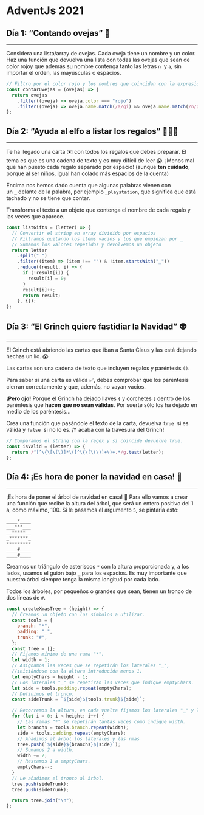 # AdventJs 2021

## Día 1: “Contando ovejas” 🐑

---

Considera una lista/array de ovejas. Cada oveja tiene un nombre y un color. Haz una función que devuelva una lista con todas las ovejas que sean de color rojoy que además su nombre contenga tanto las letras `n`  y `a`, sin importar el orden, las mayúsculas o espacios.

```javascript
// Filtro por el color rojo y los nombres que coincidan con la expresión regular.
const contarOvejas = (ovejas) => {
  return ovejas
    .filter((oveja) => oveja.color === "rojo")
    .filter((oveja) => oveja.name.match(/a/gi) && oveja.name.match(/n/gi));
};
```

## Día 2: “Ayuda al elfo a listar los regalos” 🧝🏻‍♂️

---

Te ha llegado una carta ✉️ con todos los regalos que debes preparar. El tema es que es una cadena de texto y es muy difícil de leer 😱. ¡Menos mal que han puesto cada regalo separado por espacio! (aunque **ten cuidado**, porque al ser niños, igual han colado más espacios de la cuenta)

Encima nos hemos dado cuenta que algunas palabras vienen con un **`_`** delante de la palabra, por ejemplo `_playstation`, que significa que está tachado y no se tiene que contar.

Transforma el texto a un objeto que contenga el nombre de cada regalo y las veces que aparece.

```javascript
const listGifts = (letter) => {
  // Convertir el string en array dividido por espacios
  // Filtramos quitando los items vacios y los que empiezan por _
  // Sumamos los valores repetidos y devolvemos un objeto
  return letter
    .split(" ")
    .filter((item) => (item !== "") & !item.startsWith("_"))
    .reduce((result, i) => {
      if (!result[i]) {
        result[i] = 0;
      }
      result[i]++;
      return result;
    }, {});
};
```

## Día 3: “El Grinch quiere fastidiar la Navidad” 👽

---

El Grinch está abriendo las cartas que iban a Santa Claus y las está dejando hechas un lío. 😱

Las cartas son una cadena de texto que incluyen regalos y paréntesis `()`.

Para saber si una carta es válida ✅, debes comprobar que los paréntesis cierran correctamente y que, además, no vayan vacíos.

**¡Pero ojo!** Porque el Grinch ha dejado llaves `{` y corchetes `[` dentro de los paréntesis que **hacen que no sean válidas**. Por suerte sólo los ha dejado en medio de los paréntesis...

Crea una función que pasándole el texto de la carta, devuelva `true`
 si es válida y `false`
 si no lo es. ¡Y acaba con la travesura del Grinch!

```javascript
// Comparamos el string con la regex y si coincide devuelve true.
const isValid = (letter) => {
  return /^[^\{\[\(\)]*\([^\{\[\(\)]+\)+.*/g.test(letter);
};
```

## Día 4: ¡Es hora de poner la navidad en casa! 🎄

---

¡Es hora de poner el árbol de navidad en casa! 🎄
Para ello vamos a crear una función que recibe la altura del árbol, que será un entero positivo del 1 a, como máximo, 100.
Si le pasamos el argumento `5`, se pintaría esto:

```javascript
____*____
___***___
__*****__
_*******_
*********
____#____
____#____
```

Creamos un triángulo de asteriscos `*` con la altura proporcionada y, a los lados, usamos el guión bajo `_` para los espacios. Es muy importante que nuestro árbol siempre tenga la misma longitud por cada lado.

Todos los árboles, por pequeños o grandes que sean, tienen un tronco de dos líneas de `#`.

```javascript
const createXmasTree = (height) => {
  // Creamos un objeto con los símbolos a utilizar.
  const tools = {
    branch: "*",
    padding: "_",
    trunk: "#",
  };
  const tree = [];
  // Fijamos mínimo de una rama "*".
  let width = 1;
  // Asignamos las veces que se repetirán los laterales "_",
  //iniciándose con la altura introducida menos 1.
  let emptyChars = height - 1;
  // Los laterales "_" se repetirán las veces que indique emptyChars.
  let side = tools.padding.repeat(emptyChars);
  // Definimos el tronco.
  const sideTrunk = `${side}${tools.trunk}${side}`;

  // Recorremos la altura, en cada vuelta fijamos los laterales "_" y las ramas "*".
  for (let i = 0; i < height; i++) {
    // Las ramas "*" se repetirán tantas veces como indique width.
    let branchs = tools.branch.repeat(width);
    side = tools.padding.repeat(emptyChars);
    // Añadimos al árbol los laterales y las rmas
    tree.push(`${side}${branchs}${side}`);
    // Sumamos 2 a width.
    width += 2;
    // Restamos 1 a emptyChars.
    emptyChars--;
  }
  // Le añadimos el tronco al árbol.
  tree.push(sideTrunk);
  tree.push(sideTrunk);

  return tree.join("\n");
};
```
